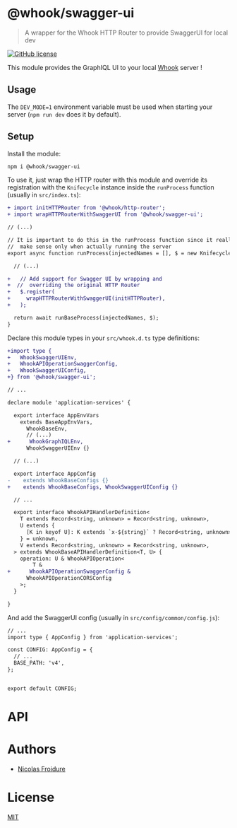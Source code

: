 [//]: # ( )
[//]: # (This file is automatically generated by a `metapak`)
[//]: # (module. Do not change it  except between the)
[//]: # (`content:start/end` flags, your changes would)
[//]: # (be overridden.)
[//]: # ( )
# @whook/swagger-ui
> A wrapper for the Whook HTTP Router to provide SwaggerUI for local dev

[![GitHub license](https://img.shields.io/badge/license-MIT-blue.svg)](https://github.com/nfroidure/whook/blob/main/packages/whook-swagger-ui/LICENSE)


[//]: # (::contents:start)

This module provides the GraphIQL UI to your local
[Whook](https://github.com/nfroidure/whook) server !

## Usage

The `DEV_MODE=1` environment variable must be used when starting your server
(`npm run dev` does it by default).

## Setup

Install the module:

```sh
npm i @whook/swagger-ui
```

To use it, just wrap the HTTP router with this module and override its
registration with the `Knifecycle` instance inside the `runProcess` function
(usually in `src/index.ts`):

```diff
+ import initHTTPRouter from '@whook/http-router';
+ import wrapHTTPRouterWithSwaggerUI from '@whook/swagger-ui';

// (...)

// It is important to do this in the runProcess function since it really
//  make sense only when actually running the server
export async function runProcess(injectedNames = [], $ = new Knifecycle()) {

  // (...)

+   // Add support for Swagger UI by wrapping and
+  //  overriding the original HTTP Router
+   $.register(
+     wrapHTTPRouterWithSwaggerUI(initHTTPRouter),
+   );

  return await runBaseProcess(injectedNames, $);
}
```

Declare this module types in your `src/whook.d.ts` type definitions:

```diff
+import type {
+   WhookSwaggerUIEnv,
+   WhookAPIOperationSwaggerConfig,
+   WhookSwaggerUIConfig,
+} from '@whook/swagger-ui';

// ...

declare module 'application-services' {

  export interface AppEnvVars
    extends BaseAppEnvVars,
      WhookBaseEnv,
      // (...)
+      WhookGraphIQLEnv,
      WhookSwaggerUIEnv {}

  // (...)

  export interface AppConfig
-    extends WhookBaseConfigs {}
+    extends WhookBaseConfigs, WhookSwaggerUIConfig {}

  // ...

  export interface WhookAPIHandlerDefinition<
    T extends Record<string, unknown> = Record<string, unknown>,
    U extends {
      [K in keyof U]: K extends `x-${string}` ? Record<string, unknown> : never;
    } = unknown,
    V extends Record<string, unknown> = Record<string, unknown>,
  > extends WhookBaseAPIHandlerDefinition<T, U> {
    operation: U & WhookAPIOperation<
        T &
+      WhookAPIOperationSwaggerConfig &
      WhookAPIOperationCORSConfig
    >;
  }

}
```

And add the SwaggerUI config (usually in `src/config/common/config.js`):

```diff
// ...
import type { AppConfig } from 'application-services';

const CONFIG: AppConfig = {
  // ...
  BASE_PATH: 'v4',
};


export default CONFIG;
```

[//]: # (::contents:end)

# API

# Authors
- [Nicolas Froidure](http://insertafter.com/en/index.html)

# License
[MIT](https://github.com/nfroidure/whook/blob/main/packages/whook-swagger-ui/LICENSE)
